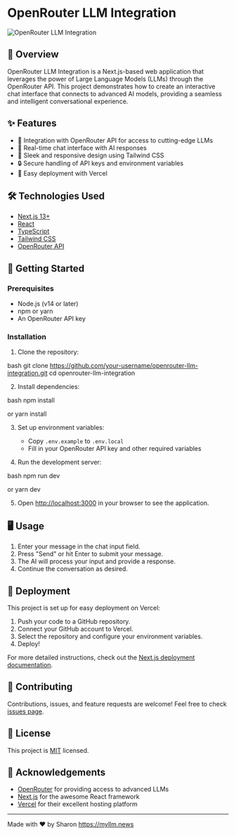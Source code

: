# OpenRouter LLM Integration

![OpenRouter LLM Integration](https://your-image-url-here.com)

## 🚀 Overview

OpenRouter LLM Integration is a Next.js-based web application that leverages the power of Large Language Models (LLMs) through the OpenRouter API. This project demonstrates how to create an interactive chat interface that connects to advanced AI models, providing a seamless and intelligent conversational experience.

## ✨ Features

- 🤖 Integration with OpenRouter API for access to cutting-edge LLMs
- 💬 Real-time chat interface with AI responses
- 🎨 Sleek and responsive design using Tailwind CSS
- 🔒 Secure handling of API keys and environment variables
- 🚀 Easy deployment with Vercel

## 🛠️ Technologies Used

- [Next.js 13+](https://nextjs.org/)
- [React](https://reactjs.org/)
- [TypeScript](https://www.typescriptlang.org/)
- [Tailwind CSS](https://tailwindcss.com/)
- [OpenRouter API](https://openrouter.ai/)

## 🚀 Getting Started

### Prerequisites

- Node.js (v14 or later)
- npm or yarn
- An OpenRouter API key

### Installation

1. Clone the repository:


bash git clone https://github.com/your-username/openrouter-llm-integration.git cd openrouter-llm-integration

2. Install dependencies:


bash npm install

or
yarn install

3. Set up environment variables:
   - Copy `.env.example` to `.env.local`
   - Fill in your OpenRouter API key and other required variables

4. Run the development server:


bash npm run dev

or
yarn dev

5. Open [http://localhost:3000](http://localhost:3000) in your browser to see the application.

## 🖥️ Usage

1. Enter your message in the chat input field.
2. Press "Send" or hit Enter to submit your message.
3. The AI will process your input and provide a response.
4. Continue the conversation as desired.

## 🚀 Deployment

This project is set up for easy deployment on Vercel:

1. Push your code to a GitHub repository.
2. Connect your GitHub account to Vercel.
3. Select the repository and configure your environment variables.
4. Deploy!

For more detailed instructions, check out the [Next.js deployment documentation](https://nextjs.org/docs/deployment).

## 🤝 Contributing

Contributions, issues, and feature requests are welcome! Feel free to check [issues page](https://github.com/your-username/openrouter-llm-integration/issues).

## 📝 License

This project is [MIT](https://choosealicense.com/licenses/mit/) licensed.

## 🙏 Acknowledgements

- [OpenRouter](https://openrouter.ai/) for providing access to advanced LLMs
- [Next.js](https://nextjs.org/) for the awesome React framework
- [Vercel](https://vercel.com/) for their excellent hosting platform

---

Made with ❤️ by Sharon https://myllm.news
